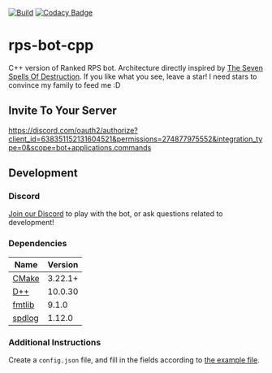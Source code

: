 [![Build](https://github.com/tarolling/rps-bot-cpp/actions/workflows/docker-image.yml/badge.svg)](https://github.com/tarolling/rps-bot-cpp/actions/workflows/docker-image.yml)
[![Codacy Badge](https://app.codacy.com/project/badge/Grade/28b8cd2334a54aecb26c1386f877d169)](https://app.codacy.com/gh/tarolling/rps-bot-cpp/dashboard?utm_source=gh&utm_medium=referral&utm_content=&utm_campaign=Badge_grade)

# rps-bot-cpp

C++ version of Ranked RPS bot. Architecture directly inspired by
[The Seven Spells Of Destruction](<https://github.com/brainboxdotcc/ssod>).
If you like what you see, leave a star! I need stars to convince my family
to feed me :D

## Invite To Your Server

<https://discord.com/oauth2/authorize?client_id=638351152131604521&permissions=274877975552&integration_type=0&scope=bot+applications.commands>

## Development

### Discord

[Join our Discord](https://discord.gg/9msWyzbf84) to play with the bot, or ask
questions related to development!

### Dependencies

| Name | Version |
| ---- | ------- |
| [CMake](https://cmake.org/) | 3.22.1+ |
| [D++](https://github.com/brainboxdotcc/DPP) | 10.0.30 |
| [fmtlib](https://github.com/fmtlib/fmt) | 9.1.0 |
| [spdlog](https://github.com/gabime/spdlog) | 1.12.0 |

### Additional Instructions

Create a `config.json` file, and fill in the fields according to [the example file](example-config.json).
